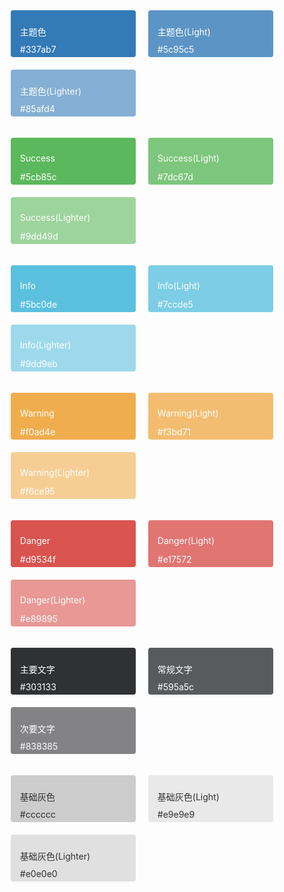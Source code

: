 <style>
  .colorlist {
  zoom: 1
}

.colorlist:after {
  clear: both;
}

.colorlist:after,
.colorlist:before {
  content: '';
  display: table;
}

.colorlist li {
  position: relative;
  display: block;
  float: left;
  width: 200px;
  height: 75px;
  margin: 10px;
  border-radius: 4px;
}

.colorlist li p {
  position: absolute;
  left: 15px;
  color: #fff;
}
.colorlist.grey li p {
  color: #303133;
}

.colorlist li p:nth-child(1) {
  top: 10px;
}

.colorlist li p:nth-child(2) {
  top: 40px;
}
  </style>

<ul class="colorlist">
<li style="background-color:#337ab7">
<p>主题色</p>
<p>#337ab7</p>
</li>
<li style="background-color:#5c95c5">
<p>主题色(Light)</p>
<p>#5c95c5</p>
</li>
<li style="background-color:#85afd4">
<p>主题色(Lighter)</p>
<p>#85afd4</p>
</li>
</ul>

<ul class="colorlist">
<li style="background-color:#5cb85c">
<p>Success</p>
<p>#5cb85c</p>
</li>
<li style="background-color:#7dc67d">
<p>Success(Light)</p>
<p>#7dc67d</p>
</li>
<li style="background-color:#9dd49d">
<p>Success(Lighter)</p>
<p>#9dd49d</p>
</li>
</ul>

<ul class="colorlist">
<li style="background-color:#5bc0de">
<p>Info</p>
<p>#5bc0de</p>
</li>
<li style="background-color:#7ccde5">
<p>Info(Light)</p>
<p>#7ccde5</p>
</li>
<li style="background-color:#9dd9eb">
<p>Info(Lighter)</p>
<p>#9dd9eb</p>
</li>
</ul>

<ul class="colorlist">
<li style="background-color:#f0ad4e">
<p>Warning</p>
<p>#f0ad4e</p>
</li>
<li style="background-color:#f3bd71">
<p>Warning(Light)</p>
<p>#f3bd71</p>
</li>
<li style="background-color:#f6ce95">
<p>Warning(Lighter)</p>
<p>#f6ce95</p>
</li>
</ul>

<ul class="colorlist">
<li style="background-color:#d9534f">
<p>Danger</p>
<p>#d9534f</p>
</li>
<li style="background-color:#e17572">
<p>Danger(Light)</p>
<p>#e17572</p>
</li>
<li style="background-color:#e89895">
<p>Danger(Lighter)</p>
<p>#e89895</p>
</li>
</ul>

<ul class="colorlist">
<li style="background-color:#303133">
<p>主要文字</p>
<p>#303133</p>
</li>
<li style="background-color:#595a5c">
<p>常规文字</p>
<p>#595a5c</p>
</li>
<li style="background-color:#838385">
<p>次要文字</p>
<p>#838385</p>
</li>
</ul>

<ul class="colorlist grey">
<li style="background-color:#cccccc">
<p>基础灰色</p>
<p>#cccccc</p>
</li>
<li style="background-color:#e9e9e9">
<p>基础灰色(Light)</p>
<p>#e9e9e9</p>
</li>
<li style="background-color:#e0e0e0">
<p>基础灰色(Lighter)</p>
<p>#e0e0e0</p>
</li>
</ul>